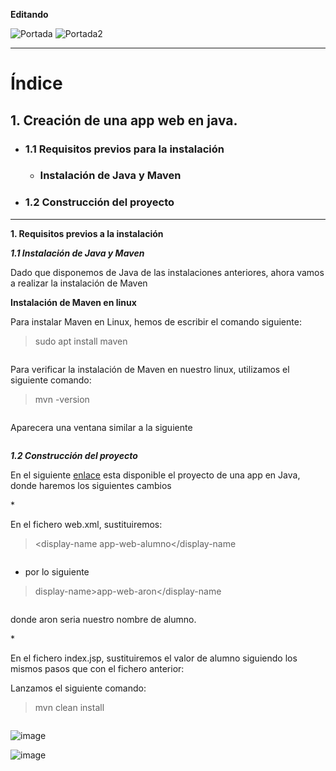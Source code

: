 **Editando**

<img src="https://user-images.githubusercontent.com/73592097/137165167-5fa8d67a-6d40-41f9-a67f-903ae9b88d87.png" alt="Portada">
<img src="https://user-images.githubusercontent.com/73592097/137165448-fd5d6cae-1e1b-4c42-8d38-fc0178073370.png" alt="Portada2">

<br/>
<hr/>

# Índice #


## 1. Creación de una app web en java. ##
* ### 1.1 Requisitos previos para la instalación ###
  * ###  Instalación de Java y Maven ###

* ### 1.2 Construcción del proyecto ###

<hr/>

**1. Requisitos  previos a la instalación**

***1.1 Instalación de Java y Maven***

<p>Dado que disponemos de Java de las instalaciones anteriores, ahora vamos a realizar la instalación de Maven </p>


****Instalación de Maven en linux****

<p>Para instalar Maven en Linux, hemos de escribir el comando siguiente: </p>

> sudo apt install maven

<img src="" alt="">

<p>Para verificar la instalación de Maven en nuestro linux, utilizamos el siguiente comando: </p>

> mvn -version

<img src="" alt="">

<p>Aparecera una ventana similar a la siguiente</p>

<img src="" alt="">

***1.2 Construcción del proyecto***

<p>En el siguiente <a href="">enlace</a> esta disponible  el proyecto de una app en Java, donde haremos los siguientes cambios</p>

*<p>En el fichero web.xml, sustituiremos: </p>

>   <display-name  app-web-alumno</display-name  

<img src="" alt="">


* <p>por lo siguiente</p>

> display-name>app-web-aron</display-name

<img src="" alt="">


<p>donde aron seria nuestro nombre de alumno.</p>

*<p>En el fichero index.jsp, sustituiremos el valor de alumno siguiendo los mismos pasos que con el fichero anterior: </p>



<p>Lanzamos el siguiente comando: </p>

> mvn clean install

<img src="" alt="">


![image](https://user-images.githubusercontent.com/73592097/137400637-e42bfff8-9429-4586-a8aa-d4a873d8f613.png)


![image](https://user-images.githubusercontent.com/73592097/137400364-16219844-7d02-4ffb-a896-e2172e6fc16e.png)
